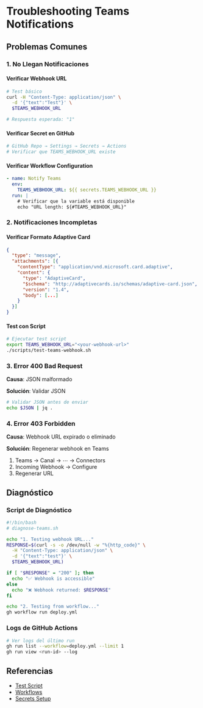 # Troubleshooting Teams Notifications

## Problemas Comunes

### 1. No Llegan Notificaciones

#### Verificar Webhook URL

```bash
# Test básico
curl -H "Content-Type: application/json" \
  -d '{"text":"Test"}' \
  $TEAMS_WEBHOOK_URL

# Respuesta esperada: "1"
```

#### Verificar Secret en GitHub

```yaml
# GitHub Repo → Settings → Secrets → Actions
# Verificar que TEAMS_WEBHOOK_URL existe
```

#### Verificar Workflow Configuration

```yaml
- name: Notify Teams
  env:
    TEAMS_WEBHOOK_URL: ${{ secrets.TEAMS_WEBHOOK_URL }}
  run: |
    # Verificar que la variable está disponible
    echo "URL length: ${#TEAMS_WEBHOOK_URL}"
```

### 2. Notificaciones Incompletas

#### Verificar Formato Adaptive Card

```json
{
  "type": "message",
  "attachments": [{
    "contentType": "application/vnd.microsoft.card.adaptive",
    "content": {
      "type": "AdaptiveCard",
      "$schema": "http://adaptivecards.io/schemas/adaptive-card.json",
      "version": "1.4",
      "body": [...]
    }
  }]
}
```

#### Test con Script

```bash
# Ejecutar test script
export TEAMS_WEBHOOK_URL="<your-webhook-url>"
./scripts/test-teams-webhook.sh
```

### 3. Error 400 Bad Request

**Causa**: JSON malformado

**Solución**: Validar JSON

```bash
# Validar JSON antes de enviar
echo $JSON | jq .
```

### 4. Error 403 Forbidden

**Causa**: Webhook URL expirado o eliminado

**Solución**: Regenerar webhook en Teams

1. Teams → Canal → ⋯ → Connectors
2. Incoming Webhook → Configure
3. Regenerar URL

## Diagnóstico

### Script de Diagnóstico

```bash
#!/bin/bash
# diagnose-teams.sh

echo "1. Testing webhook URL..."
RESPONSE=$(curl -s -o /dev/null -w "%{http_code}" \
  -H "Content-Type: application/json" \
  -d '{"text":"test"}' \
  $TEAMS_WEBHOOK_URL)

if [ "$RESPONSE" = "200" ]; then
  echo "✅ Webhook is accessible"
else
  echo "❌ Webhook returned: $RESPONSE"
fi

echo "2. Testing from workflow..."
gh workflow run deploy.yml
```

### Logs de GitHub Actions

```bash
# Ver logs del último run
gh run list --workflow=deploy.yml --limit 1
gh run view <run-id> --log
```

## Referencias

- [Test Script](../../scripts/test-teams-webhook.sh)
- [Workflows](../cicd/workflows.md)
- [Secrets Setup](secrets-setup.md)
